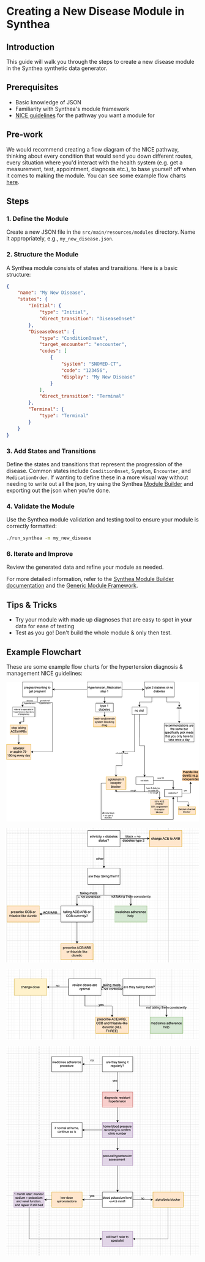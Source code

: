 # Creating a New Disease Module in Synthea

## Introduction
This guide will walk you through the steps to create a new disease module in the Synthea synthetic data generator.

## Prerequisites
- Basic knowledge of JSON
- Familiarity with Synthea's module framework
- [NICE guidelines](https://www.nice.org.uk/guidance) for the pathway you want a module for 

## Pre-work 
We would recommend creating a flow diagram of the NICE pathway, thinking about every condition that would send you down different routes, every situation where you'd interact with the health system (e.g. get a measurement, test, appointment, diagnosis etc.), to base yourself off when it comes to making the module. You can see some example flow charts [here](#example-flowchart).

## Steps

### 1. Define the Module
Create a new JSON file in the `src/main/resources/modules` directory. Name it appropriately, e.g., `my_new_disease.json`.

### 2. Structure the Module
A Synthea module consists of states and transitions. Here is a basic structure:

```json
{
    "name": "My New Disease",
    "states": {
        "Initial": {
            "type": "Initial",
            "direct_transition": "DiseaseOnset"
        },
        "DiseaseOnset": {
            "type": "ConditionOnset",
            "target_encounter": "encounter",
            "codes": [
                {
                    "system": "SNOMED-CT",
                    "code": "123456",
                    "display": "My New Disease"
                }
            ],
            "direct_transition": "Terminal"
        },
        "Terminal": {
            "type": "Terminal"
        }
    }
}
```

### 3. Add States and Transitions
Define the states and transitions that represent the progression of the disease. Common states include `ConditionOnset`, `Symptom`, `Encounter`, and `MedicationOrder`. If wanting to define these in a more visual way without needing to write out all the json, try using the Synthea [Module Builder](https://synthetichealth.github.io/module-builder/) and exporting out the json when you're done. 

### 4. Validate the Module
Use the Synthea module validation and testing tool to ensure your module is correctly formatted:
```sh
./run_synthea -m my_new_disease
```

### 6. Iterate and Improve
Review the generated data and refine your module as needed.

For more detailed information, refer to the [Synthea Module Builder documentation](https://github.com/synthetichealth/synthea/wiki/Adding-a-Module) and the [Generic Module Framework](https://github.com/synthetichealth/synthea/wiki/Generic-Module-Framework).

## Tips & Tricks
- Try your module with made up diagnoses that are easy to spot in your data for ease of testing
- Test as you go! Don't build the whole module & only then test.

## Example Flowchart
These are some example flow charts for the hypertension diagnosis & management NICE guidelines:

![Step 1 from NICE guidelines](../images/step1_hypertension.png)

![Step 2](../images/step2_hypertension.png)

![Step 3](../images/step3_hypertension.png)

![Step 4](../images/step4_hypertension.png)